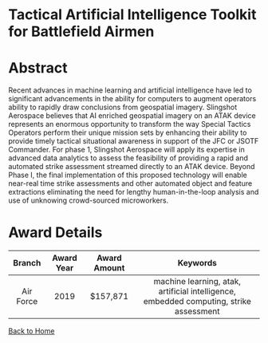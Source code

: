 
Tactical Artificial Intelligence Toolkit for Battlefield Airmen
===============================================================

# Abstract


Recent advances in machine learning and artificial intelligence have led to significant advancements in the ability for computers to augment operators ability to rapidly draw conclusions from geospatial imagery. Slingshot Aerospace believes that AI enriched geospatial imagery on an ATAK device represents an enormous opportunity to transform the way Special Tactics Operators perform their unique mission sets by enhancing their ability to provide timely tactical situational awareness in support of the JFC or JSOTF Commander. For phase 1, Slingshot Aerospace will apply its expertise in advanced data analytics to assess the feasibility of providing a rapid and automated strike assessment streamed directly to an ATAK device. Beyond Phase I, the final implementation of this proposed technology will enable near-real time strike assessments and other automated object and feature extractions eliminating the need for lengthy human-in-the-loop analysis and use of unknowing crowd-sourced microworkers.  

# Award Details

|Branch|Award Year|Award Amount|Keywords|
| :---: | :---: | :---: | :---: |
|Air Force|2019|$157,871|machine learning, atak, artificial intelligence, embedded computing, strike assessment|
  
  


[Back to Home](https://github.com/chrischow/dod_sbir_awards/Reports/DJ/#1507)